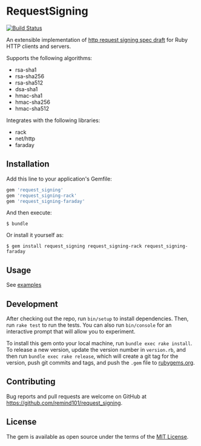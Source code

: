# RequestSigning

[![Build Status](https://circleci.com/gh/remind101/request_signing.png?circle-token=b945a7d85dbfbd7ef5a1257a985dee1ff3b47015)](https://circleci.com/gh/remind101/request_signing)


An extensible implementation of [http request signing spec draft](https://tools.ietf.org/html/draft-cavage-http-signatures-08)
for Ruby HTTP clients and servers.

Supports the following algorithms:

* rsa-sha1
* rsa-sha256
* rsa-sha512
* dsa-sha1
* hmac-sha1
* hmac-sha256
* hmac-sha512

Integrates with the following libraries:

* rack
* net/http
* faraday

## Installation

Add this line to your application's Gemfile:

```ruby
gem 'request_signing'
gem 'request_signing-rack'
gem 'request_signing-faraday'
```

And then execute:

    $ bundle

Or install it yourself as:

    $ gem install request_signing request_signing-rack request_signing-faraday

## Usage

See [examples](./examples)

## Development

After checking out the repo, run `bin/setup` to install dependencies. Then, run `rake test` to run the tests. You can also run `bin/console` for an interactive prompt that will allow you to experiment.

To install this gem onto your local machine, run `bundle exec rake install`. To release a new version, update the version number in `version.rb`, and then run `bundle exec rake release`, which will create a git tag for the version, push git commits and tags, and push the `.gem` file to [rubygems.org](https://rubygems.org).

## Contributing

Bug reports and pull requests are welcome on GitHub at https://github.com/remind101/request_signing.


## License

The gem is available as open source under the terms of the [MIT License](http://opensource.org/licenses/MIT).

